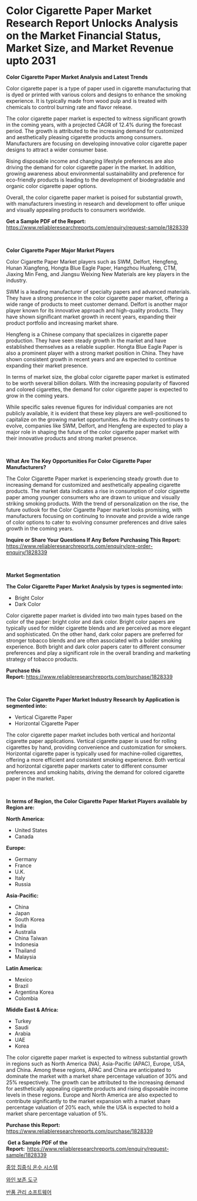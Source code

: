 <p><h1>Color Cigarette Paper Market Research Report Unlocks Analysis on the Market Financial Status, Market Size, and Market Revenue upto 2031</h1></p><p><strong>Color Cigarette Paper Market Analysis and Latest Trends</strong></p>
<p><p>Color cigarette paper is a type of paper used in cigarette manufacturing that is dyed or printed with various colors and designs to enhance the smoking experience. It is typically made from wood pulp and is treated with chemicals to control burning rate and flavor release.</p><p>The color cigarette paper market is expected to witness significant growth in the coming years, with a projected CAGR of 12.4% during the forecast period. The growth is attributed to the increasing demand for customized and aesthetically pleasing cigarette products among consumers. Manufacturers are focusing on developing innovative color cigarette paper designs to attract a wider consumer base.</p><p>Rising disposable income and changing lifestyle preferences are also driving the demand for color cigarette paper in the market. In addition, growing awareness about environmental sustainability and preference for eco-friendly products is leading to the development of biodegradable and organic color cigarette paper options.</p><p>Overall, the color cigarette paper market is poised for substantial growth, with manufacturers investing in research and development to offer unique and visually appealing products to consumers worldwide.</p></p>
<p><strong>Get a Sample PDF of the Report:&nbsp;</strong> <a href="https://www.reliableresearchreports.com/enquiry/request-sample/1828339">https://www.reliableresearchreports.com/enquiry/request-sample/1828339</a></p>
<p>&nbsp;</p>
<p><strong>Color Cigarette Paper Major Market Players</strong></p>
<p><p>Color Cigarette Paper Market players such as SWM, Delfort, Hengfeng, Hunan Xiangfeng, Hongta Blue Eagle Paper, Hangzhou Huafeng, CTM, Jiaxing Min Feng, and Jiangsu Weixing New Materials are key players in the industry. </p><p>SWM is a leading manufacturer of specialty papers and advanced materials. They have a strong presence in the color cigarette paper market, offering a wide range of products to meet customer demand. Delfort is another major player known for its innovative approach and high-quality products. They have shown significant market growth in recent years, expanding their product portfolio and increasing market share.</p><p>Hengfeng is a Chinese company that specializes in cigarette paper production. They have seen steady growth in the market and have established themselves as a reliable supplier. Hongta Blue Eagle Paper is also a prominent player with a strong market position in China. They have shown consistent growth in recent years and are expected to continue expanding their market presence.</p><p>In terms of market size, the global color cigarette paper market is estimated to be worth several billion dollars. With the increasing popularity of flavored and colored cigarettes, the demand for color cigarette paper is expected to grow in the coming years. </p><p>While specific sales revenue figures for individual companies are not publicly available, it is evident that these key players are well-positioned to capitalize on the growing market opportunities. As the industry continues to evolve, companies like SWM, Delfort, and Hengfeng are expected to play a major role in shaping the future of the color cigarette paper market with their innovative products and strong market presence.</p></p>
<p>&nbsp;</p>
<p><strong>What Are The Key Opportunities For Color Cigarette Paper Manufacturers?</strong></p>
<p><p>The Color Cigarette Paper market is experiencing steady growth due to increasing demand for customized and aesthetically appealing cigarette products. The market data indicates a rise in consumption of color cigarette paper among younger consumers who are drawn to unique and visually striking smoking products. With the trend of personalization on the rise, the future outlook for the Color Cigarette Paper market looks promising, with manufacturers focusing on continuing to innovate and provide a wide range of color options to cater to evolving consumer preferences and drive sales growth in the coming years.</p></p>
<p><strong>Inquire or Share Your Questions If Any Before Purchasing This Report:</strong> <a href="https://www.reliableresearchreports.com/enquiry/pre-order-enquiry/1828339">https://www.reliableresearchreports.com/enquiry/pre-order-enquiry/1828339</a></p>
<p>&nbsp;</p>
<p><strong>Market Segmentation</strong></p>
<p><strong>The Color Cigarette Paper Market Analysis by types is segmented into:</strong></p>
<p><ul><li>Bright Color</li><li>Dark Color</li></ul></p>
<p><p>Color cigarette paper market is divided into two main types based on the color of the paper: bright color and dark color. Bright color papers are typically used for milder cigarette blends and are perceived as more elegant and sophisticated. On the other hand, dark color papers are preferred for stronger tobacco blends and are often associated with a bolder smoking experience. Both bright and dark color papers cater to different consumer preferences and play a significant role in the overall branding and marketing strategy of tobacco products.</p></p>
<p><strong>Purchase this Report:&nbsp;</strong><a href="https://www.reliableresearchreports.com/purchase/1828339">https://www.reliableresearchreports.com/purchase/1828339</a></p>
<p>&nbsp;</p>
<p><strong>The Color Cigarette Paper Market Industry Research by Application is segmented into:</strong></p>
<p><ul><li>Vertical Cigarette Paper</li><li>Horizontal Cigarette Paper</li></ul></p>
<p><p>The color cigarette paper market includes both vertical and horizontal cigarette paper applications. Vertical cigarette paper is used for rolling cigarettes by hand, providing convenience and customization for smokers. Horizontal cigarette paper is typically used for machine-rolled cigarettes, offering a more efficient and consistent smoking experience. Both vertical and horizontal cigarette paper markets cater to different consumer preferences and smoking habits, driving the demand for colored cigarette paper in the market.</p></p>
<p>&nbsp;</p>
<p><strong>In terms of Region, the Color Cigarette Paper Market Players available by Region are:</strong></p>
<p>
    <p> <strong> North America: </strong>
        <ul>
            <li>United States</li>
            <li>Canada</li>
        </ul>
        </p> 
    <p> <strong> Europe: </strong>
        <ul>
            <li>Germany</li>
            <li>France</li>
            <li>U.K.</li>
            <li>Italy</li>
            <li>Russia</li>
        </ul>
        </p> 
    <p> <strong> Asia-Pacific: </strong>
        <ul>
            <li>China</li>
            <li>Japan</li>
            <li>South Korea</li>
            <li>India</li>
            <li>Australia</li>
            <li>China Taiwan</li>
            <li>Indonesia</li>
            <li>Thailand</li>
            <li>Malaysia</li>
        </ul>
        </p> 
    <p> <strong> Latin America: </strong>
        <ul>
            <li>Mexico</li>
            <li>Brazil</li>
            <li>Argentina Korea</li>
            <li>Colombia</li>
        </ul>
        </p> 
    <p> <strong> Middle East & Africa: </strong>
        <ul>
            <li>Turkey</li>
            <li>Saudi</li>
            <li>Arabia</li>
            <li>UAE</li>
            <li>Korea</li>
        </ul>
    </p>
    </p>
<p><p>The color cigarette paper market is expected to witness substantial growth in regions such as North America (NA), Asia-Pacific (APAC), Europe, USA, and China. Among these regions, APAC and China are anticipated to dominate the market with a market share percentage valuation of 30% and 25% respectively. The growth can be attributed to the increasing demand for aesthetically appealing cigarette products and rising disposable income levels in these regions. Europe and North America are also expected to contribute significantly to the market expansion with a market share percentage valuation of 20% each, while the USA is expected to hold a market share percentage valuation of 5%.</p></p>
<p><strong>Purchase this Report: </strong><a href="https://www.reliableresearchreports.com/purchase/1828339">https://www.reliableresearchreports.com/purchase/1828339</a></p>
<p>&nbsp;<strong>Get a Sample PDF of the Report:&nbsp;&nbsp;</strong><a href="https://www.reliableresearchreports.com/enquiry/request-sample/1828339">https://www.reliableresearchreports.com/enquiry/request-sample/1828339</a></p>
<p><strong></strong></p>
<p><p><a href="https://github.com/Penelolack456456/Market-Research-Report-List-1/blob/main/66756046629.md">중앙 집중식 온수 시스템</a></p><p><a href="https://github.com/vsr06p4p49/Market-Research-Report-List-1/blob/main/75516526628.md">와인 보존 도구</a></p><p><a href="https://github.com/oajzkywllm460/Market-Research-Report-List-1/blob/main/23184266627.md">반품 관리 소프트웨어</a></p></p>